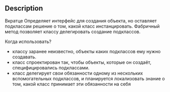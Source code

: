 ## Description

Вкратце
Определяет интерфейс для создания объекта, но оставляет подклассам решение о том,
какой класс инстанцировать. Фабричный метод позволяет классу делегировать создание подклассов.

Когда использовать?
- классу заранее неизвестно, объекты каких подклассов ему нужно создавать.
- класс спроектирован так, чтобы объекты, которые он создаёт, специфицировались подклассами.
- класс делегирует свои обязанности одному из нескольких вспомогательных подклассов, и планируется
локализовать знание о том, какой класс принимает эти обязанности на себя
